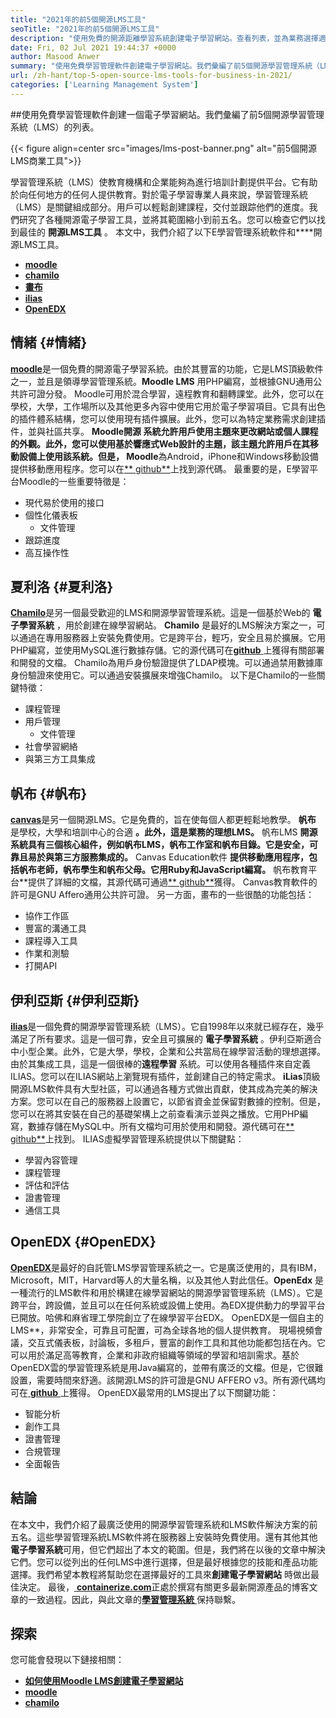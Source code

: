 ```yaml
---
title: "2021年的前5個開源LMS工具" 
seoTitle: "2021年的前5個開源LMS工具" 
description: "使用免費的開源距離學習系統創建電子學習網站。查看列表，並為業務選擇適當的電子學習LMS。" 
date: Fri, 02 Jul 2021 19:44:37 +0000
author: Masood Anwer
summary: "使用免費學習管理軟件創建電子學習網站。我們彙編了前5個開源學習管理系統（LMS）的列表。" 
url: /zh-hant/top-5-open-source-lms-tools-for-business-in-2021/
categories: ['Learning Management System']
---
```


##使用免費學習管理軟件創建一個電子學習網站。我們彙編了前5個開源學習管理系統（LMS）的列表。

{{< figure align=center src="images/lms-post-banner.png" alt="前5個開源LMS商業工具">}}

學習管理系統（LMS）使教育機構和企業能夠為進行培訓計劃提供平台。它有助於向任何地方的任何人提供教育。對於電子學習專業人員來說，學習管理系統（LMS）是關鍵組成部分。用戶可以輕鬆創建課程，交付並跟踪他們的進度。我們研究了各種開源電子學習工具，並將其範圍縮小到前五名。您可以檢查它們以找到最佳的 **開源LMS工具** 。
本文中，我們介紹了以下E學習管理系統軟件和****開源LMS工具。
* [ **moodle** ][1]
* [ **chamilo** ][2]
* [ **畫布** ][3]
* [ **ilias** ][4]
* [ **OpenEDX** ][5]

## 情緒 {#情緒}

[ **moodle**][6]是一個免費的開源電子學習系統。由於其豐富的功能，它是LMS頂級軟件之一，並且是領導學習管理系統。**Moodle LMS** 用PHP編寫，並根據GNU通用公共許可證分發。 Moodle可用於混合學習，遠程教育和翻轉課堂。此外，您可以在學校，大學，工作場所以及其他更多內容中使用它用於電子學習項目。它具有出色的插件體系結構，您可以使用現有插件擴展。此外，您可以為特定業務需求創建插件，並與社區共享。
**Moodle開源 **系統允許用戶使用主題來更改網站或個人課程的外觀。此外，您可以使用基於響應式Web設計的主題，該主題允許用戶在其移動設備上使用該系統。但是，** Moodle**為Android，iPhone和Windows移動設備提供移動應用程序。您可以在[** github**][7]上找到源代碼。
最重要的是，E學習平台Moodle的一些重要特徵是：
* 現代易於使用的接口
* 個性化儀表板
  * 文件管理
* 跟踪進度
* 高互操作性

## 夏利洛 {#夏利洛}

[ **Chamilo**][8]是另一個最受歡迎的LMS和開源學習管理系統。這是一個基於Web的 **電子學習系統** ，用於創建在線學習網站。 **Chamilo** 是最好的LMS解決方案之一，可以通過在專用服務器上安裝免費使用。它是跨平台，輕巧，安全且易於擴展。它用PHP編寫，並使用MySQL進行數據存儲。它的源代碼可在[**github** ][9]上獲得有關部署和開發的文檔。 Chamilo為用戶身份驗證提供了LDAP模塊。可以通過禁用數據庫身份驗證來使用它。可以通過安裝擴展來增強Chamilo。
以下是Chamilo的一些關鍵特徵：
* 課程管理
* 用戶管理
  * 文件管理
* 社會學習網絡
* 與第三方工具集成

## 帆布 {#帆布}

[ **canvas**][10]是另一個開源LMS。它是免費的，旨在使每個人都更輕鬆地教學。 **帆布** 是學校，大學和培訓中心的合適 **。此外，這是業務的理想LMS。** 帆布LMS **開源系統具有三個核心組件，例如帆布LMS，帆布工作室和帆布目錄。它是安全，可靠且易於與第三方服務集成的。** Canvas Education軟件 **提供移動應用程序，包括帆布老師，帆布學生和帆布父母。它用Ruby和JavaScript編寫。** 帆布教育平台**提供了詳細的文檔，其源代碼可通過[** github**][11]獲得。 Canvas教育軟件的許可是GNU Affero通用公共許可證。
另一方面，畫布的一些很酷的功能包括：
* 協作工作區
* 豐富的溝通工具
* 課程導入工具
* 作業和測驗
* 打開API

## 伊利亞斯 {#伊利亞斯}

[ **ilias**][12]是一個免費的開源學習管理系統（LMS）。它自1998年以來就已經存在，幾乎滿足了所有要求。這是一個可靠，安全且可擴展的 **電子學習系統** 。伊利亞斯適合中小型企業。此外，它是大學，學校，企業和公共當局在線學習活動的理想選擇。由於其集成工具，這是一個很棒的**遠程學習** 系統。可以使用各種插件來自定義ILIAS。您可以在ILIAS網站上瀏覽現有插件，並創建自己的特定需求。
**iLias**頂級開源LMS軟件具有大型社區，可以通過各種方式做出貢獻，使其成為完美的解決方案。您可以在自己的服務器上設置它，以節省資金並保留對數據的控制。但是，您可以在將其安裝在自己的基礎架構上之前查看演示並與之播放。它用PHP編寫，數據存儲在MySQL中。所有文檔均可用於使用和開發。源代碼可在[** github**][13]上找到。
ILIAS虛擬學習管理系統提供以下關鍵點：
* 學習內容管理
* 課程管理
* 評估和評估
* 證書管理
* 通信工具

## OpenEDX {#OpenEDX}

[ **OpenEDX**][14]是最好的自託管LMS學習管理系統之一。它是廣泛使用的，具有IBM，Microsoft，MIT，Harvard等人的大量名稱，以及其他人對此信任。**OpenEdx** 是一種流行的LMS軟件和用於構建在線學習網站的開源學習管理系統（LMS）。它是跨平台，跨設備，並且可以在任何系統或設備上使用。為EDX提供動力的學習平台已開放。哈佛和麻省理工學院創立了在線學習平台EDX。 OpenEDX是一個自主的LMS**，非常安全，可靠且可配置，可為全球各地的個人提供教育。
現場視頻會議，交互式儀表板，討論板，多租戶，豐富的創作工具和其他功能都包括在內。它可以用於滿足高等教育，企業和非政府組織等領域的學習和培訓需求。基於OpenEDX雲的學習管理系統是用Java編寫的，並帶有廣泛的文檔。但是，它很難設置，需要時間來舒適。該開源LMS的許可證是GNU AFFERO v3。所有源代碼均可在[ **github** ][15]上獲得。
OpenEDX最常用的LMS提出了以下關鍵功能：
* 智能分析
* 創作工具
* 證書管理
* 合規管理
* 全面報告

## 結論
在本文中，我們介紹了最廣泛使用的開源學習管理系統和LMS軟件解決方案的前五名。這些學習管理系統LMS軟件將在服務器上安裝時免費使用。還有其他其他 **電子學習系統**可用，但它們超出了本文的範圍。但是，我們將在以後的文章中解決它們。您可以從列出的任何LMS中進行選擇，但是最好根據您的技能和產品功能選擇。我們希望本教程將幫助您在選擇最好的工具來**創建電子學習網站** 時做出最佳決定。
最後，[ **containerize.com**][16]正處於撰寫有關更多最新開源產品的博客文章的一致過程。因此，與此文章的[**學習管理系統** ][17]保持聯繫。

## 探索
您可能會發現以下鏈接相關：
* [ **如何使用Moodle LMS創建電子學習網站** ][18]
* [ **moodle** ][19]
* [ **chamilo** ][20]



[1]: #Moodle
[2]: #Chamilo
[3]: #Canvas
[4]: #ILIAS
[5]: #OpenEdx
[6]: https://moodle.org/
[7]: https://github.com/moodle/moodle
[8]: https://chamilo.org/en/
[9]: https://github.com/chamilo/chamilo-lms
[10]: https://www.instructure.com/canvas
[11]: https://github.com/instructure/canvas-lms
[12]: https://www.ilias.de/en/
[13]: https://github.com/ILIAS-eLearning/ILIAS
[14]: https://open.edx.org/
[15]: https://github.com/edx/edx-platform
[16]: https://containerize.com
[17]: https://blog.containerize.com/category/learning-management-system/
[18]: https://blog.containerize.com/learning-management-system/how-to-create-e-learning-platform-with-moodle-lms/
[19]: https://products.containerize.com/lms/moodle/
[20]: https://products.containerize.com/lms/chamilo/
